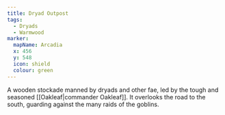 ```yaml
---
title: Dryad Outpost
tags:
  - Dryads
  - Warmwood
marker:
  mapName: Arcadia
  x: 456
  y: 548
  icon: shield
  colour: green
---
```


A wooden stockade manned by dryads and other fae, led by the tough and seasoned [[Oakleaf|commander Oakleaf]].
It overlooks the road to the south, guarding against the many raids of the goblins.

